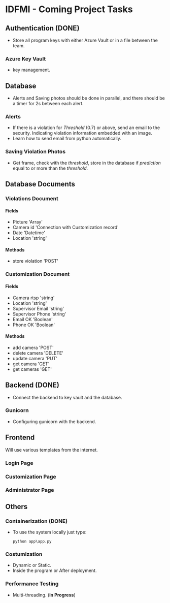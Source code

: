 # IDFMI - Coming Project Tasks

## Authentication (**DONE**)
- Store all program keys with either Azure Vault or in a file between the team.
### Azure Key Vault
- key management.

## Database
- Alerts and Saving photos should be done in parallel, and there should be a timer for 2s between each alert.
### Alerts
- If there is a violation for *Threshold* (0.7) or above, send an email to the security. Indicating violation information embedded with an image.
- Learn how to send email from python automatically.
### Saving Violation Photos
- Get frame, check with the *threshold*, store in the database if *prediction* equal to or more than the *threshold*.

## Database Documents
### Violations Document
#### Fields
- Picture 'Array'
- Camera id 'Connection with Customization record'
- Date 'Datetime'
- Location 'string'
#### Methods
- store violation 'POST'
### Customization Document
#### Fields
- Camera rtsp 'string'
- Location 'string'
- Supervisor Email 'string'
- Supervisor Phone 'string'
- Email OK 'Boolean'
- Phone OK 'Boolean'
#### Methods
- add camera 'POST'
- delete camera 'DELETE'
- update camera 'PUT'
- get camera 'GET'
- get cameras 'GET'

## Backend (**DONE**)
- Connect the backend to key vault and the database. 
### Gunicorn
- Configuring gunicorn with the backend. 

## Frontend 
Will use various templates from the internet.
### Login Page
### Customization Page
### Administrator Page

## Others
### Containerization (**DONE**)
- To use the system locally just type:

    `python app\app.py`
### Costumization
- Dynamic or Static.
- Inside the program or After deployment.
### Performance Testing
- Multi-threading. (**In Progress**)